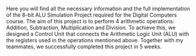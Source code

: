 Here you will find all the necessary information and the full implementation of the 8-bit ALU Simulation Project required for the Digital Computers course. The aim of this project is to perform 4 arithmetic operations: Addition, Subtraction, Multiplication and Division. To achieve this, we designed a Control Unit that connects the Arithmetic Logic Unit (ALU) with the registers used in the operations mentioned above. Together with my teammates, we successfully completed this project in 5 weeks.
